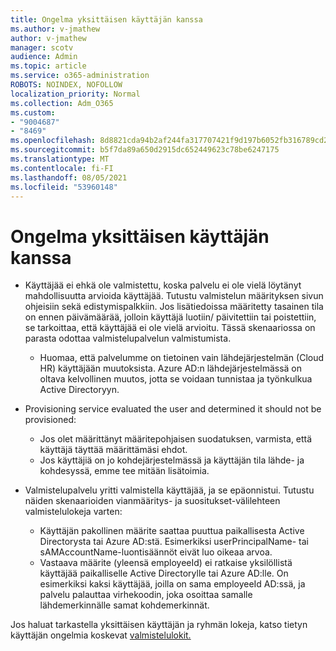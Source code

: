 ```yaml
---
title: Ongelma yksittäisen käyttäjän kanssa
ms.author: v-jmathew
author: v-jmathew
manager: scotv
audience: Admin
ms.topic: article
ms.service: o365-administration
ROBOTS: NOINDEX, NOFOLLOW
localization_priority: Normal
ms.collection: Adm_O365
ms.custom:
- "9004687"
- "8469"
ms.openlocfilehash: 8d8821cda94b2af244fa317707421f9d197b6052fb316789cd286ea8b4adf19e
ms.sourcegitcommit: b5f7da89a650d2915dc652449623c78be6247175
ms.translationtype: MT
ms.contentlocale: fi-FI
ms.lasthandoff: 08/05/2021
ms.locfileid: "53960148"
---
```

# <a name="problem-with-single-user"></a>Ongelma yksittäisen käyttäjän kanssa

- Käyttäjää ei ehkä ole valmistettu, koska palvelu ei ole vielä löytänyt mahdollisuutta arvioida käyttäjää. Tutustu valmistelun määrityksen sivun ohjeisiin sekä edistymispalkkiin. Jos lisätiedoissa määritetty tasainen tila on ennen päivämäärää, jolloin käyttäjä luotiin/ päivitettiin tai poistettiin, se tarkoittaa, että käyttäjää ei ole vielä arvioitu. Tässä skenaariossa on parasta odottaa valmistelupalvelun valmistumista.

  - Huomaa, että palvelumme on tietoinen vain lähdejärjestelmän (Cloud HR) käyttäjään muutoksista. Azure AD:n lähdejärjestelmässä on oltava kelvollinen muutos, jotta se voidaan tunnistaa ja työnkulkua Active Directoryyn.
- Provisioning service evaluated the user and determined it should not be provisioned:
  - Jos olet määrittänyt määritepohjaisen suodatuksen, varmista, että käyttäjä täyttää määrittämäsi ehdot.
  - Jos käyttäjiä on jo kohdejärjestelmässä ja käyttäjän tila lähde- ja kohdesyssä, emme tee mitään lisätoimia.
- Valmistelupalvelu yritti valmistella käyttäjää, ja se epäonnistui. Tutustu näiden skenaarioiden vianmääritys- ja suositukset-välilehteen valmistelulokeja varten:
  - Käyttäjän pakollinen määrite saattaa puuttua paikallisesta Active Directorysta tai Azure AD:stä. Esimerkiksi userPrincipalName- tai sAMAccountName-luontisäännöt eivät luo oikeaa arvoa.
  - Vastaava määrite (yleensä employeeId) ei ratkaise yksilöllistä käyttäjää paikalliselle Active Directorylle tai Azure AD:lle. On esimerkiksi kaksi käyttäjää, joilla on sama employeeId AD:ssä, ja palvelu palauttaa virhekoodin, joka osoittaa samalle lähdemerkinnälle samat kohdemerkinnät.

Jos haluat tarkastella yksittäisen käyttäjän ja ryhmän lokeja, katso tietyn käyttäjän ongelmia koskevat [valmistelulokit.](https://docs.microsoft.com/azure/active-directory/reports-monitoring/concept-provisioning-logs)
